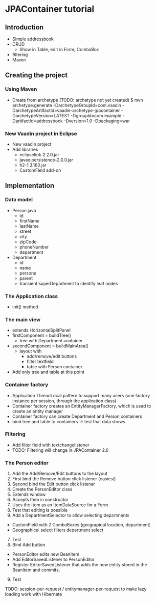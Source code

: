 # JPAContainer tutorial


## Introduction

* Simple addressbook
* CRUD
  * Show in Table, edit in Form, ComboBox
* filtering
* Maven


## Creating the project

### Using Maven
* Create from archetype (TODO: archetype not yet created)
  $ mvn archetype:generate -DarchetypeGroupId=com.vaadin -DarchetypeArtifactId=vaadin-archetype-jpacontainer -DarchetypeVersion=LATEST -DgroupId=com.example -DartifactId=addressbook -Dversion=1.0 -Dpackaging=war

### New Vaadin project in Eclipse
* New vaadin project
* Add libraries
  * eclipselink-2.2.0.jar
  * javax.persistence-2.0.0.jar
  * h2-1.3.160.jar
  * CustomField add-on


## Implementation

### Data model
* Person.java
  * id
  * firstName
  * lastName
  * street
  * city
  * zipCode
  * phoneNumber
  * department
* Department
  * id
  * name
  * persons
  * parent
  * transient superDepartment to identify leaf nodes

### The Application class
* init() method

### The main view
* extends HorizontalSplitPanel
* firstComponent = buildTree()
  * tree with Department container
* secondComponent = buildMainArea()
  * layout with
    * add/remove/edit buttons
    * filter textfield
    * table with Person container
* Add only tree and table at this point

### Container factory
* Application ThreadLocal pattern to support many users (one factory instance per session, through the application class)
* Container factory creates an EntityManagerFactory, which is used to create an entity manager
* Container factory can create Department and Person containers
* bind tree and table to containers -> test that data shows

### Filtering
* Add filter field with textchangelistener
* TODO: Filtering will change in JPAContainer 2.0

### The Person editor
1. Add the Add/Remove/Edit buttons to the layout
2. First bind the Remove button click listener (easiest)
3. Second bind the Edit button click listener
4. Create the PersonEditor class
  1. Extends window
  2. Accepts Item in constructor
  3. Uses the Item as an ItemDataSource for a Form
5. Test that editing is possible
6. Add a DepartmentSelector to allow selecting departments
  * CustomField with 2 ComboBoxes (geograpical location, department)
  * Geographical select filters department select
7. Test
8. Bind Add button
  * PersonEditor edits new BeanItem<Person>
  * Add EditorSavedListener to PersonEditor
  * Register EditorSavedListener that adds the new entity stored in the BeanItem and commits.
9. Test


TODO: session-per-request / entitymanager-per-request to make lazy loading work with Hibernate